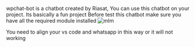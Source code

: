 wpchat-bot is a chatbot created by Riasat, You can use this chatbot on your project. Its basically a fun project 
Before test this chatbot make sure you have all the required module installed
![mlm](https://user-images.githubusercontent.com/67420883/209462328-0dd8ef95-14cb-411d-8d61-0736d6d4d04f.png)

You need to  align your vs code and whatsapp in this way or it will not working 
